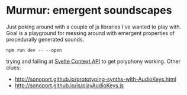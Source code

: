 # Murmur: emergent soundscapes

Just poking around with a couple of js libraries I've wanted to play with. Goal is a playground for messing around with emergent properties of procedurally generated sounds. 

```
npm run dev -- --open
```

trying and failing at [Svelte Context API](https://svelte.dev/tutorial/context-api) to get polyphony working.
Other clues:
- http://sonoport.github.io/prototyping-synths-with-AudioKeys.html
- http://sonoport.github.io/js/playAudioKeys.js